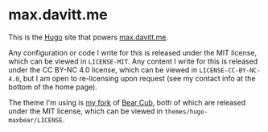 # max.davitt.me

This is the [Hugo](https://gohugo.io) site that powers [max.davitt.me](https://max.davitt.me).

Any configuration or code I write for this is released under the MIT license, which can be viewed in `LICENSE-MIT`. Any content I write for this is released under the CC BY-NC 4.0 license, which can be viewed in `LICENSE-CC-BY-NC-4.0`, but I am open to re-licensing upon request (see my contact info at the bottom of the home page).

The theme I'm using is [my fork](https://github.com/themaxdavitt/hugo-maxbear) of [Bear Cub](https://github.com/clente/hugo-bearcub), both of which are released under the MIT license, which can be viewed in `themes/hugo-maxbear/LICENSE`.

